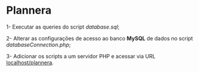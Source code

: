 # Plannera

1- Executar as queries do script *database.sql*;

2- Alterar as configurações de acesso ao banco **MySQL** de dados no script *databaseConnection.php*;

3- Adicionar os scripts a um servidor PHP e acessar via URL [localhost/plannera](http://localhost/plannera/).
